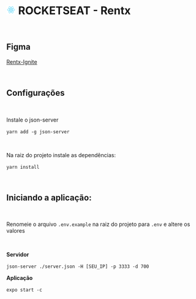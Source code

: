 # <img height="24" src="https://raw.githubusercontent.com/github/explore/80688e429a7d4ef2fca1e82350fe8e3517d3494d/topics/react/react.png" alt="React Native" title="React Native"/> ROCKETSEAT - Rentx

<br />

## Figma

[Rentx-Ignite](https://www.figma.com/file/VrlBE1MjvDv0vq3gCvwvGE/RentX-Ignite)

<br />

## Configurações

<br />

Instale o json-server

```
yarn add -g json-server
```

<br />

Na raiz do projeto instale as dependências:

```
yarn install
```

<br />

## Iniciando a aplicação:

<br />

Renomeie o arquivo `.env.example` na raiz do projeto para `.env` e altere os valores

<br />

**Servidor**

```
json-server ./server.json -H [SEU_IP] -p 3333 -d 700
```

**Aplicação**

```
expo start -c
```
